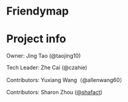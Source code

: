# Friendymap

# Project info

Owner: Jing Tao (@taojing10)

Tech Leader: Zhe Cai (@czahie)


Contributors: Yuxiang Wang（@allenwang60）

Contributors: Sharon Zhou ([@shafact](https://github.com/Shafact))
